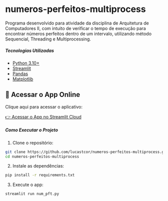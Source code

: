 # numeros-perfeitos-multiprocess
Programa desenvolvido para atividade da disciplina de Arquitetura de Computadores II, com intuito de verificar o tempo de execução para encontrar números perfeitos dentro de um intervalo, utilizando método Sequencial, Threading e Multiprocessing.

##### Tecnologias Utilizadas

- [Python 3.10+](https://www.python.org/)
- [Streamlit](https://streamlit.io/)
- [Pandas](https://pandas.pydata.org/)
- [Matplotlib](https://matplotlib.org/)

## 🔗 Acessar o App Online

Clique aqui para acessar o aplicativo:

[👉 Acessar o App no Streamlit Cloud](https://numeros-perfeitos-multiprocess-ch6nlkbcqvreqyjyjxa6ze.streamlit.app/)

##### Como Executar o Projeto

1. Clone o repositório:
```bash
git clone https://github.com/lucastcor/numeros-perfeitos-multiprocess.git
cd numeros-perfeitos-multiprocess
```
2. Instale as dependências:
```bash
pip install -r requirements.txt
```
3. Execute o app:
```bash
streamlit run num_pft.py
```

